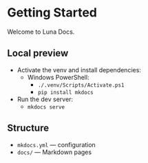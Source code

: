 # Getting Started

Welcome to Luna Docs.

## Local preview

- Activate the venv and install dependencies:
  - Windows PowerShell:
    - `./.venv/Scripts/Activate.ps1`
    - `pip install mkdocs`
- Run the dev server:
  - `mkdocs serve`

## Structure

- `mkdocs.yml` — configuration
- `docs/` — Markdown pages
